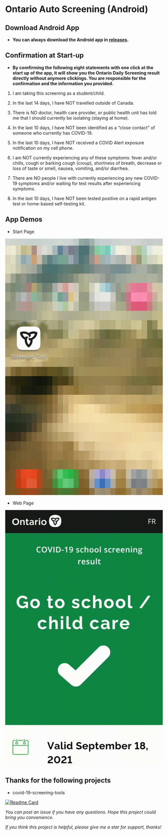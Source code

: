 # Ontario Auto Screening (Android)

## Download Android App

+ **You can always download the Android app in [releases](https://github.com/PetrelPine/ontario-auto-screening-android/releases).**

## Confirmation at Start-up

+ **By comfirming the following eight statements with one click at the start up of the app, it will show you the Ontario Daily Screening result directly without anymore clickings. You are responsible for the confirmation and the information you provided.**

1. I am taking this screening as a student/child.

2. In the last 14 days, I have NOT travelled outside of Canada.

3. There is NO doctor, health care provider, or public health unit has told me that I should currently be isolating (staying at home).

4. In the last 10 days, I have NOT been identified as a “close contact” of someone who currently has COVID-19.

5. In the last 10 days, I have NOT received a COVID Alert exposure notification on my cell phone.

6. I am NOT currently experiencing any of these symptoms: fever and/or chills, cough or barking cough (croup), shortness of breath, decrease or loss of taste or smell, nausea, vomiting, and/or diarrhea.

7. There are NO people I live with currently experiencing any new COVID-19 symptoms and/or waiting for test results after experiencing symptoms.

8. In the last 10 days, I have NOT been tested positive on a rapid antigen test or home-based self-testing kit.

## App Demos

- Start Page

![StartPage](resource/StartPage.gif)

- Web Page

![WebPage](resource/WebPage.gif)

## Thanks for the following projects

+ covid-19-screening-tools

[![Readme Card](https://github-readme-stats.vercel.app/api/pin/?username=ongov&repo=covid-19-screening-tools)](https://github.com/ongov/covid-19-screening-tools)

*You can post an issue if you have any questions. Hope this project could bring you convenience.*

*If you think this project is helpful, please give me a star for support, thanks!*
